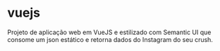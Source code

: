 # vuejs
Projeto de aplicação web em VueJS e estilizado com Semantic UI que consome um json estático e retorna dados do Instagram do seu crush.
